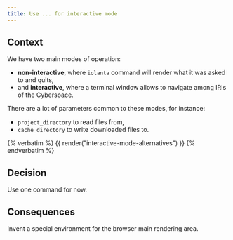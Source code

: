 ```yaml
---
title: Use ... for interactive mode
---
```


## Context

We have two main modes of operation:

* **non-interactive**, where `iolanta` command will render what it was asked to and quits,
* and **interactive**, where a terminal window allows to navigate among IRIs of the Cyberspace.

There are a lot of parameters common to these modes, for instance:

* `project_directory` to read files from,
* `cache_directory` to write downloaded files to.

{% verbatim %}
{{ render("interactive-mode-alternatives") }}
{% endverbatim %}

## Decision

Use one command for now.

## Consequences

Invent a special environment for the browser main rendering area.

